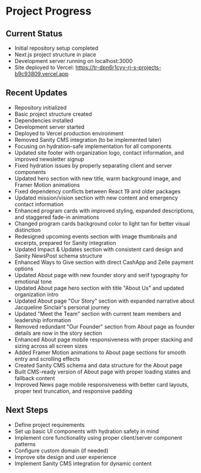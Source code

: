 # Project Progress

## Current Status
- Initial repository setup completed
- Next.js project structure in place
- Development server running on localhost:3000
- Site deployed to Vercel: https://tr-dpn6r1cyv-rj-s-projects-b9c93809.vercel.app

## Recent Updates
- Repository initialized
- Basic project structure created
- Dependencies installed
- Development server started
- Deployed to Vercel production environment
- Removed Sanity CMS integration (to be implemented later)
- Focusing on hydration-safe implementation for all components
- Updated site footer with organization logo, contact information, and improved newsletter signup
- Fixed hydration issues by properly separating client and server components
- Updated hero section with new title, warm background image, and Framer Motion animations
- Fixed dependency conflicts between React 19 and older packages
- Updated mission/vision section with new content and emergency contact information
- Enhanced program cards with improved styling, expanded descriptions, and staggered fade-in animations
- Changed program cards background color to light tan for better visual distinction
- Redesigned upcoming events section with image thumbnails and excerpts, prepared for Sanity integration
- Updated Impact & Updates section with consistent card design and Sanity NewsPost schema structure
- Enhanced Ways to Give section with direct CashApp and Zelle payment options
- Updated About page with new founder story and serif typography for emotional tone
- Updated About page hero section with title "About Us" and updated organization intro
- Updated About page "Our Story" section with expanded narrative about Jacqueline Sinclair's personal journey
- Updated "Meet the Team" section with current team members and leadership information
- Removed redundant "Our Founder" section from About page as founder details are now in the story section
- Enhanced About page mobile responsiveness with proper stacking and sizing across all screen sizes
- Added Framer Motion animations to About page sections for smooth entry and scrolling effects
- Created Sanity CMS schema and data structure for the About page
- Built CMS-ready version of About page with proper loading states and fallback content
- Improved News page mobile responsiveness with better card layouts, proper text truncation, and responsive padding

## Next Steps
- Define project requirements
- Set up basic UI components with hydration safety in mind
- Implement core functionality using proper client/server component patterns
- Configure custom domain (if needed)
- Improve site design and user experience
- Implement Sanity CMS integration for dynamic content 